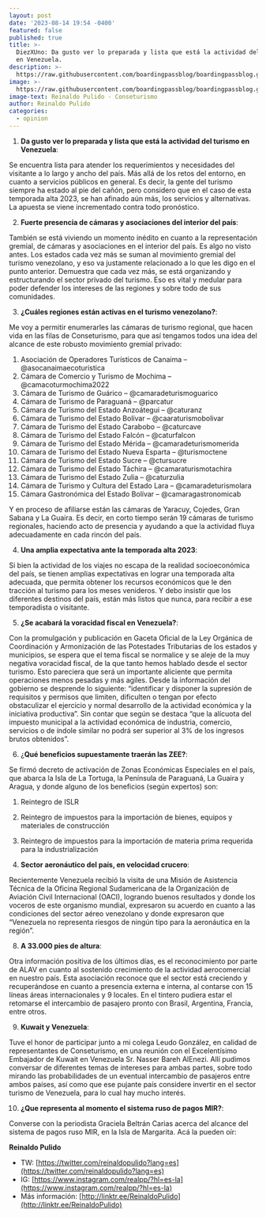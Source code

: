 ```yaml
---
layout: post
date: '2023-08-14 19:54 -0400'
featured: false
published: true
title: >-
  DiezXUno: Da gusto ver lo preparada y lista que está la actividad del turismo
  en Venezuela.
description: >-
  https://raw.githubusercontent.com/boardingpassblog/boardingpassblog.github.io/main/assets/images/Reynaldo-Pulido.jpg
image: >-
  https://raw.githubusercontent.com/boardingpassblog/boardingpassblog.github.io/main/assets/images/Reynaldo-Pulido.jpg
image-text: Reinaldo Pulido - Conseturismo
author: Reinaldo Pulido
categories:
  - opinion
---
```

1) **Da gusto ver lo preparada y lista que está la actividad del turismo en Venezuela**:

Se encuentra lista para atender los requerimientos y necesidades del visitante a lo largo y ancho del país. Más allá de los retos del entorno, en cuanto a servicios públicos en general. Es decir, la gente del turismo siempre ha estado al pie del cañón, pero considero que en el caso de esta temporada alta 2023, se han afinado aún más, los servicios y alternativas. La apuesta se viene incrementado contra todo pronóstico.

2) **Fuerte presencia de cámaras y asociaciones del interior del país**:

También se está viviendo un momento inédito en cuanto a la representación gremial, de cámaras y asociaciones en el interior del país. Es algo no visto antes. Los estados cada vez más se suman al movimiento gremial del turismo venezolano, y eso va justamente relacionado a lo que les digo en el punto anterior. Demuestra que cada vez más, se está organizando y estructurando el sector privado del turismo. Eso es vital y medular para poder defender los intereses de las regiones y sobre todo de sus comunidades.

3) **¿Cuáles regiones están activas en el turismo venezolano?**:

Me voy a permitir enumerarles las cámaras de turismo regional, que hacen vida en las filas de Conseturismo, para que así tengamos todos una idea del alcance de este robusto movimiento gremial privado:

1. Asociación de Operadores Turísticos de Canaima – @asocanaimaecoturistica
2. Cámara de Comercio y Turismo de Mochima – @camacoturmochima2022
3. Cámara de Turismo de Guárico – @camaradeturismoguarico
4. Cámara de Turismo de Paraguaná – @parcatur
5. Cámara de Turismo del Estado Anzoátegui – @caturanz
6. Cámara de Turismo del Estado Bolívar – @caaraturismobolivar
7. Cámara de Turismo del Estado Carabobo – @caturcave
8. Cámara de Turismo del Estado Falcón – @caturfalcon
9. Cámara de Turismo del Estado Mérida – @camaradeturismomerida
10. Cámara de Turismo del Estado Nueva Esparta – @turismoctene
11. Cámara de Turismo del Estado Sucre – @ctursucre
12. Cámara de Turismo del Estado Táchira – @camaraturismotachira
13. Cámara de Turismo del Estado Zulia – @caturzulia
14. Cámara de Turismo y Cultura del Estado Lara – @camaradeturismolara
15. Cámara Gastronómica del Estado Bolívar – @camaragastronomicab

Y en proceso de afiliarse están las cámaras de Yaracuy, Cojedes, Gran Sabana y La Guaira. Es decir, en corto tiempo serán 19 cámaras de turismo regionales, haciendo acto de presencia y ayudando a que la actividad fluya adecuadamente en cada rincón del país.

4) **Una amplia expectativa ante la temporada alta 2023**:

Si bien la actividad de los viajes no escapa de la realidad socioeconómica del país, se tienen amplias expectativas en lograr una temporada alta adecuada, que permita obtener los recursos económicos que le den tracción al turismo para los meses venideros. Y debo insistir que los diferentes destinos del país, están más listos que nunca, para recibir a ese temporadista o visitante.

5) **¿Se acabará la voracidad fiscal en Venezuela?**:

Con la promulgación y publicación en Gaceta Oficial de la Ley Orgánica de Coordinación y Armonización de las Potestades Tributarias de los estados y municipios, se espera que el tema fiscal se normalice y se aleje de la muy negativa voracidad fiscal, de la que tanto hemos hablado desde el sector turismo. Esto pareciera que será un importante aliciente que permita operaciones menos pesadas y más agiles. Desde la información del gobierno se desprende lo siguiente: “identificar y disponer la supresión de requisitos y permisos que limiten, dificulten o tengan por efecto obstaculizar el ejercicio y normal desarrollo de la actividad económica y la iniciativa productiva”. Sin contar que según se destaca “que la alícuota del impuesto municipal a la actividad económica de industria, comercio, servicios o de índole similar no podrá ser superior al 3% de los ingresos brutos obtenidos”.

6) ¿**Qué beneficios supuestamente traerán las ZEE?**:

Se firmó decreto de activación de Zonas Económicas Especiales en el país, que abarca la Isla de La Tortuga, la Península de Paraguaná, La Guaira y Aragua, y donde alguno de los beneficios (según expertos) son:

1) Reintegro de ISLR
2) Reintegro de impuestos para la importación de bienes, equipos y materiales de construcción
3) Reintegro de impuestos para la importación de materia prima requerida para la industrialización

7) **Sector aeronáutico del país, en velocidad crucero**:

Recientemente Venezuela recibió la visita de una Misión de Asistencia Técnica de la Oficina Regional Sudamericana de la Organización de Aviación Civil Internacional (OACI), logrando buenos resultados y donde los voceros de este organismo mundial, expresaron su acuerdo en cuanto a las condiciones del sector aéreo venezolano y donde expresaron que “Venezuela no representa riesgos de ningún tipo para la aeronáutica en la región”.

8) **A 33.000 pies de altura**:

Otra información positiva de los últimos días, es el reconocimiento por parte de ALAV en cuanto al sostenido crecimiento de la actividad aerocomercial en nuestro país. Esta asociación reconoce que el sector está creciendo y recuperándose en cuanto a presencia externa e interna, al contarse con 15 líneas áreas internacionales y 9 locales. En el tintero pudiera estar el retomarse el intercambio de pasajero pronto con Brasil, Argentina, Francia, entre otros.

9) **Kuwait y Venezuela**: 

Tuve el honor de participar junto a mi colega Leudo González, en calidad de representantes de Conseturismo, en una reunión con el Excelentísimo Embajador de Kuwait en Venezuela Sr. Nasser Bareh AlEnezi. Allí pudimos conversar de diferentes temas de intereses para ambas partes, sobre todo mirando las probabilidades de un eventual intercambio de pasajeros entre ambos países, así como que ese pujante país considere invertir en el sector turismo de Venezuela, para lo cual hay mucho interés.

10) **¿Que representa al momento el sistema ruso de pagos MIR?**:

Converse con la periodista Graciela Beltrán Carias acerca del alcance del sistema de pagos ruso MIR, en la Isla de Margarita. Acá la pueden oír: 

**Reinaldo Pulido**
- TW: [https://twitter.com/reinaldopulido?lang=es](https://twitter.com/reinaldopulido?lang=es)
- IG: [https://www.instagram.com/realpp/?hl=es-la](https://www.instagram.com/realpp/?hl=es-la)
- Más información: [http://linktr.ee/ReinaldoPulido](http://linktr.ee/ReinaldoPulido)